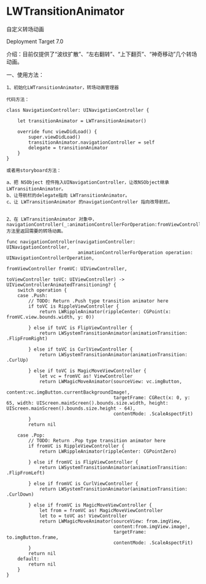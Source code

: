 # LWTransitionAnimator
自定义转场动画

Deployment Target 7.0

介绍：目前仅提供了“波纹扩散”、“左右翻转”、“上下翻页”、“神奇移动”几个转场动画。

一、使用方法：
    
    1、初始化LWTransitionAnimator，转场动画管理器

    代码方法：

    class NavigationController: UINavigationController {

        let transitionAnimator = LWTransitionAnimator()

        override func viewDidLoad() {
            super.viewDidLoad()
            transitionAnimator.navigationController = self
            delegate = transitionAnimator
        }
    }

    或者用storyboard方法：

    a、把 NSObject 控件拖入UINavigationController，让改NSObject继承 LWTransitionAnimator。
    b、让导航栏的delegate指向 LWTransitionAnimator。
    c、让 LWTransitionAnimator 的navigationController 指向改导航栏。


    2、在 LWTransitionAnimator 对象中，navigationController(_:animationControllerForOperation:fromViewController:toViewController:)方法里返回需要的转场动画。

    func navigationController(navigationController: UINavigationController,
                              animationControllerForOperation operation: UINavigationControllerOperation,
                                                              fromViewController fromVC: UIViewController,
                                                                                 toViewController toVC: UIViewController) -> UIViewControllerAnimatedTransitioning? {
        switch operation {
        case .Push:
            // TODO: Return .Push type transition animator here
            if toVC is RippleViewController {
                return LWRippleAnimator(rippleCenter: CGPoint(x: fromVC.view.bounds.width, y: 0))

            } else if toVC is FlipViewController {
                return LWSystemTransitionAnimator(animationTransition: .FlipFromRight)

            } else if toVC is CurlViewController {
                return LWSystemTransitionAnimator(animationTransition: .CurlUp)

            } else if toVC is MagicMoveViewController {
                let vc = fromVC as! ViewController
                return LWMagicMoveAnimator(sourceView: vc.imgButton,
                                           content:vc.imgButton.currentBackgroundImage!,
                                           targetFrame: CGRect(x: 0, y: 65, width: UIScreen.mainScreen().bounds.size.width, height: UIScreen.mainScreen().bounds.size.height - 64),
                                           contentMode: .ScaleAspectFit)
            }
            return nil

        case .Pop:
            // TODO: Return .Pop type transition animator here
            if fromVC is RippleViewController {
                return LWRippleAnimator(rippleCenter: CGPointZero)

            } else if fromVC is FlipViewController {
                return LWSystemTransitionAnimator(animationTransition: .FlipFromLeft)

            } else if fromVC is CurlViewController {
                return LWSystemTransitionAnimator(animationTransition: .CurlDown)

            } else if fromVC is MagicMoveViewController {
                let from = fromVC as! MagicMoveViewController
                let to = toVC as! ViewController
                return LWMagicMoveAnimator(sourceView: from.imgView,
                                           content:from.imgView.image!,
                                           targetFrame: to.imgButton.frame,
                                           contentMode: .ScaleAspectFit)
            }
            return nil
        default:
            return nil
        }
    }
